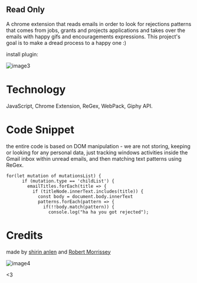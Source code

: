 ## Read Only 
A chrome extension that reads emails in order to look for rejections patterns that comes from jobs, grants and projects applications and takes over the emails with happy gifs and encouragements expressions. 
This project's goal is to make a dread process to a happy one :)

install plugin: 

![image3](https://i.imgur.com/xSf9PL6.png)

# Technology 
JavaScript, Chrome Extension, ReGex, WebPack, Giphy API.

# Code Snippet
the entire code is based on DOM manipulation - we are not storing, keeping or looking for any personal data, just tracking windows activities inside the Gmail inbox within unread emails, and then matching text patterns using ReGex.
```
for(let mutation of mutationsList) {
      if (mutation.type == 'childList') {
        emailTitles.forEach(title => {
          if (titleNode.innerText.includes(title)) {
            const body = document.body.innerText
            patterns.forEach(pattern => {
              if(!!body.match(pattern)) {
                console.log("ha ha you got rejected");
  ```
# Credits
made by [shirin anlen](https://shirin.works/) and [Robert Morrissey](https://robertmorrissey.dev/)

![image4](https://i.imgur.com/OyXyTtb.png)

<3


